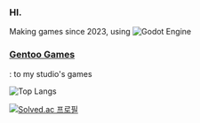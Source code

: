 ### HI.

Making games since 2023, using ![Godot Engine](https://img.shields.io/badge/GODOT-%23FFFFFF.svg?style=for-the-badge&logo=godot-engine)


### [Gentoo Games](https://store.steampowered.com/search/?developer=Gentoo%20Games)

: to my studio's games

![Top Langs](https://github-readme-stats.vercel.app/api/top-langs/?username=pingu0427&layout=compact)

[![Solved.ac
프로필](http://mazassumnida.wtf/api/v2/generate_badge?boj=sunha2300)](https://solved.ac/sunha2300)
